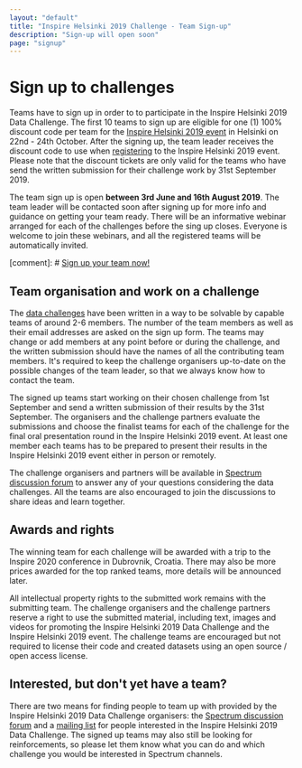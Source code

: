 ```yaml
---
layout: "default"
title: "Inspire Helsinki 2019 Challenge - Team Sign-up"
description: "Sign-up will open soon"
page: "signup"
---
```

# Sign up to challenges
Teams have to sign up in order to to participate in the Inspire Helsinki 2019 Data Challenge.
The first 10 teams to sign up are eligible for one (1) 100% discount code per team for the
[Inspire Helsinki 2019 event](https://www.inspire-helsinki-2019.fi/) in Helsinki on 22nd - 24th October. After the
signing up, the team leader receives the discount code to use when [registering](https://www.inspire-helsinki-2019.fi/register)
to the Inspire Helsinki 2019 event. Please note that the discount tickets are only valid for the teams who have send the
written submission for their challenge work by 31st September 2019.

The team sign up is open **between 3rd June and 16th August 2019**. The team leader will be contacted soon after signing up for
more info and guidance on getting your team ready. There will be an informative webinar arranged for each of the challenges
before the sing up closes. Everyone is welcome to join these webinars, and all the registered teams will be automatically invited.

[comment]: # <a href="https://link.webropolsurveys.com/S/05E6EB60D2E25D33" class="btn btn-primary btn-lg">Sign up your team now!</a>

## Team organisation and work on a challenge
The [data challenges](./challenges.html) have been written in a way to be solvable by capable teams of around 2-6 members.
The number of the team members as well as their email addresses are asked on the sign up form. The teams may change or
add members at any point before or during the challenge, and the written submission should have the names of all the
contributing team members. It's required to keep the challenge organisers up-to-date on the possible changes of the
team leader, so that we always know how to contact the team.

The signed up teams start working on their chosen challenge from 1st September and send a written submission of their
results by the 31st September. The organisers and the challenge partners evaluate the submissions and choose the finalist teams
for each of the challenge for the final oral presentation round in the Inspire Helsinki 2019 event. At least one member each
teams has to be prepared to present their results in the Inspire Helsinki 2019 event either in person or remotely.

The challenge organisers and partners will be available in [Spectrum discussion forum](https://spectrum.chat/inspire-helsinki)
to answer any of your questions considering the data challenges. All the teams are also encouraged to join the
discussions to share ideas and learn together.

## Awards and rights
The winning team for each challenge will be awarded with a trip to the Inspire 2020 conference in Dubrovnik, Croatia.
There may also be more prices awarded for the top ranked teams, more details will be announced later.

All intellectual property rights to the submitted work remains with the submitting team. The challenge organisers and
the challenge partners reserve a right to use the submitted material, including text, images and videos for promoting the
Inspire Helsinki 2019 Data Challenge and the Inspire Helsinki 2019 event. The challenge teams are encouraged but not
required to license their code and created datasets using an open source / open access license.

## Interested, but don't yet have a team?
There are two means for finding people to team up with provided by the Inspire Helsinki 2019 Data Challenge organisers:
the [Spectrum discussion forum](https://spectrum.chat/inspire-helsinki) and a
[mailing list](https://link.webropolsurveys.com/S/F7B2F6F30E8DE049) for people interested in
the Inspire Helsinki 2019 Data Challenge. The signed up teams may also still be looking for reinforcements, so please
let them know what you can do and which challenge you would be interested in Spectrum channels.
